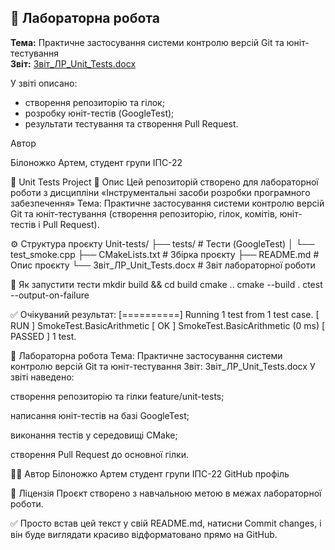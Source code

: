 ## 📘 Лабораторна робота

**Тема:** Практичне застосування системи контролю версій Git та юніт-тестування  
**Звіт:** [Звіт_ЛР_Unit_Tests.docx](./Звіт_ЛР_Unit_Tests.docx)

У звіті описано:
- створення репозиторію та гілок;
- розробку юніт-тестів (GoogleTest);
- результати тестування та створення Pull Request.

Автор

Білоножко Артем,
студент групи ІПС-22

🧪 Unit Tests Project
🔹 Опис
Цей репозиторій створено для лабораторної роботи з дисципліни
«Інструментальні засоби розробки програмного забезпечення»
Тема:
Практичне застосування системи контролю версій Git та юніт-тестування
(створення репозиторію, гілок, комітів, юніт-тестів і Pull Request).

⚙️ Структура проєкту
Unit-tests/
├── tests/                # Тести (GoogleTest)
│   └── test_smoke.cpp
├── CMakeLists.txt        # Збірка проєкту
├── README.md             # Опис проєкту
└── Звіт_ЛР_Unit_Tests.docx  # Звіт лабораторної роботи


🧩 Як запустити тести
mkdir build && cd build
cmake ..
cmake --build .
ctest --output-on-failure

✅ Очікуваний результат:
[==========] Running 1 test from 1 test case.
[ RUN      ] SmokeTest.BasicArithmetic
[       OK ] SmokeTest.BasicArithmetic (0 ms)
[  PASSED  ] 1 test.


📘 Лабораторна робота
Тема: Практичне застосування системи контролю версій Git та юніт-тестування
Звіт: Звіт_ЛР_Unit_Tests.docx
У звіті наведено:


створення репозиторію та гілки feature/unit-tests;


написання юніт-тестів на базі GoogleTest;


виконання тестів у середовищі CMake;


створення Pull Request до основної гілки.



👨‍💻 Автор
Білоножко Артем
студент групи ІПС-22
GitHub профіль

🏁 Ліцензія
Проєкт створено з навчальною метою в межах лабораторної роботи.

✅ Просто встав цей текст у свій README.md, натисни Commit changes, і він буде виглядати красиво відформатовано прямо на GitHub.
